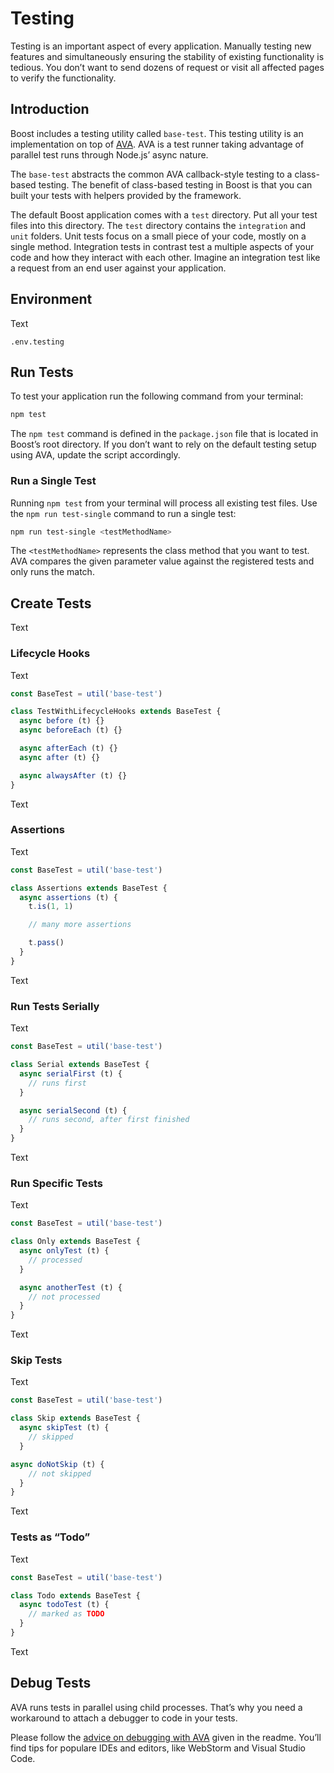 # Testing
Testing is an important aspect of every application. Manually testing new features and simultaneously ensuring the stability of existing functionality is tedious. You don’t want to send dozens of request or visit all affected pages to verify the functionality.


## Introduction
Boost includes a testing utility called `base-test`. This testing utility is an implementation on top of [AVA](https://github.com/avajs/ava). AVA is a test runner taking advantage of parallel test runs through Node.js’ async nature.

The `base-test` abstracts the common AVA callback-style testing to a class-based testing. The benefit of class-based testing in Boost is that you can built your tests with helpers provided by the framework.

The default Boost application comes with a `test` directory. Put all your test files into this directory. The `test` directory contains the `integration` and `unit` folders. Unit tests focus on a small piece of your code, mostly on a single method. Integration tests in contrast test a multiple aspects of your code and how they interact with each other. Imagine an integration test like a request from an end user against your application.


## Environment
Text

`.env.testing`


## Run Tests
To test your application run the following command from your terminal:

```bash
npm test
```

The `npm test` command is defined in the `package.json` file that is located in Boost’s root directory. If you don’t want to rely on the default testing setup using AVA, update the script accordingly.


### Run a Single Test
Running `npm test` from your terminal will process all existing test files. Use the `npm run test-single` command to run a single test:

```bash
npm run test-single <testMethodName>
```

The `<testMethodName>` represents the class method that you want to test. AVA compares the given parameter value against the registered tests and only runs the match.


## Create Tests
Text


### Lifecycle Hooks
Text

```js
const BaseTest = util('base-test')

class TestWithLifecycleHooks extends BaseTest {
  async before (t) {}
  async beforeEach (t) {}

  async afterEach (t) {}
  async after (t) {}

  async alwaysAfter (t) {}
}
```

Text


### Assertions
Text

```js
const BaseTest = util('base-test')

class Assertions extends BaseTest {
  async assertions (t) {
    t.is(1, 1)

    // many more assertions

    t.pass()
  }
}
```

Text


### Run Tests Serially
Text

```js
const BaseTest = util('base-test')

class Serial extends BaseTest {
  async serialFirst (t) {
    // runs first
  }

  async serialSecond (t) {
    // runs second, after first finished
  }
}
```

Text


### Run Specific Tests
Text

```js
const BaseTest = util('base-test')

class Only extends BaseTest {
  async onlyTest (t) {
    // processed
  }

  async anotherTest (t) {
    // not processed
  }
}
```

Text


### Skip Tests
Text

```js
const BaseTest = util('base-test')

class Skip extends BaseTest {
  async skipTest (t) {
    // skipped
  }

async doNotSkip (t) {
    // not skipped
  }
}
```

Text


### Tests as “Todo”
Text

```js
const BaseTest = util('base-test')

class Todo extends BaseTest {
  async todoTest (t) {
    // marked as TODO
  }
}
```

Text


## Debug Tests
AVA runs tests in parallel using child processes. That’s why you need a workaround to attach a debugger to code in your tests.

Please follow the [advice on debugging with AVA](https://github.com/avajs/ava#debugging) given in the readme. You’ll find tips for populare IDEs and editors, like WebStorm and Visual Studio Code.
